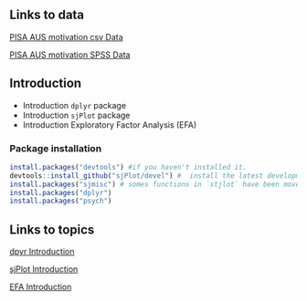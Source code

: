 
Links to data
-------------
[PISA AUS motivation csv Data](https://www.dropbox.com/s/2r5tvgw3wgrauzp/PISA12-AUS-motivation.csv?dl=0)

[PISA AUS motivation SPSS Data](https://www.dropbox.com/s/w6q1z2zo0h6bm5f/PISA12-AUS-motivation.sav?dl=0)


Introduction
-------------

* Introduction `dplyr` package 
* Introduction `sjPlot` package
* Introduction Exploratory Factor Analysis (EFA) 

### Package installation

```r
install.packages("devtools") #if you haven't installed it.
devtools::install_github("sjPlot/devel") #  install the latest development snapshot of `sjPlot`
install.packages("sjmisc") # somes functions in `stjlot` have been moved into the sjmisc-package
install.packages("dplyr")
install.packages("psych")
```

Links to topics
--------------------
[dpyr Introduction](https://rawgit.com/JiesiGuo/IPPE_Rcourse/master/dplyr_introduction/dplyr_Jiesi.html)

[sjPlot Introduction](https://rawgit.com/JiesiGuo/IPPE_Rcourse/master/sjPlot_Introduction/sjPlot_Jiesi.html)

[EFA Introduction](https://rawgit.com/JiesiGuo/IPPE_Rcourse/master/EFA_introduction/EFA_Jiesi.html)

